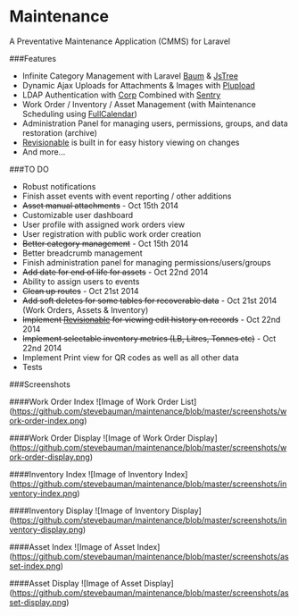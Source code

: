 Maintenance
===========

A Preventative Maintenance Application (CMMS) for Laravel

###Features
* Infinite Category Management with Laravel [Baum](https://github.com/etrepat/baum) & [JsTree](https://github.com/vakata/jstree)
* Dynamic Ajax Uploads for Attachments & Images with [Plupload](https://github.com/jildertmiedema/laravel-plupload)
* LDAP Authentication with [Corp](https://github.com/stevebauman/Corp) Combined with [Sentry](https://github.com/cartalyst/sentry)
* Work Order / Inventory / Asset Management (with Maintenance Scheduling using [FullCalendar](https://github.com/arshaw/fullcalendar))
* Administration Panel for managing users, permissions, groups, and data restoration (archive)
* [Revisionable](https://github.com/VentureCraft/revisionable) is built in for easy history viewing on changes
* And more...

###TO DO
* Robust notifications
* Finish asset events with event reporting / other additions
* <del>Asset manual attachments</del> - Oct 15th 2014
* Customizable user dashboard
* User profile with assigned work orders view
* User registration with public work order creation
* <del>Better category management</del> - Oct 15th 2014
* Better breadcrumb management
* Finish administration panel for managing permissions/users/groups
* <del>Add date for end of life for assets</del> - Oct 22nd 2014
* Ability to assign users to events
* <del>Clean up routes</del> - Oct 21st 2014
* <del>Add soft deletes for some tables for recoverable data</del> - Oct 21st 2014 (Work Orders, Assets & Inventory)
* <del>Implement [Revisionable](https://github.com/VentureCraft/revisionable) for viewing edit history on records</del> - Oct 22nd 2014
* <del>Implement selectable inventory metrics (LB, Litres, Tonnes etc)</del> - Oct 22nd 2014
* Implement Print view for QR codes as well as all other data
* Tests

###Screenshots

####Work Order Index
![Image of Work Order List]
(https://github.com/stevebauman/maintenance/blob/master/screenshots/work-order-index.png)

####Work Order Display
![Image of Work Order Display]
(https://github.com/stevebauman/maintenance/blob/master/screenshots/work-order-display.png)

####Inventory Index
![Image of Inventory Index]
(https://github.com/stevebauman/maintenance/blob/master/screenshots/inventory-index.png)

####Inventory Display
![Image of Inventory Display]
(https://github.com/stevebauman/maintenance/blob/master/screenshots/inventory-display.png)

####Asset Index
![Image of Asset Index]
(https://github.com/stevebauman/maintenance/blob/master/screenshots/asset-index.png)

####Asset Display
![Image of Asset Display]
(https://github.com/stevebauman/maintenance/blob/master/screenshots/asset-display.png)

